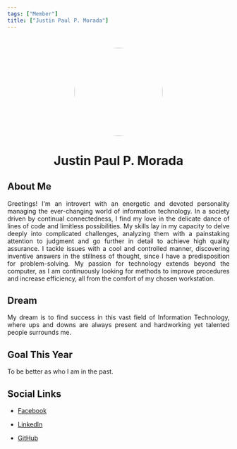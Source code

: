 ```yaml
---
tags: ["Member"]
title: ["Justin Paul P. Morada"]
---
```


<TagLinks/>

<div align="center">
  <img src="../../images/paul.jpg" width="200" height="200" style="border-radius: 50%; margin-top: 25px;" />
</div>

<div align="center">
  <h1>Justin Paul P. Morada</h1>
</div>

<div style="text-align: justify;">
  <h2>About Me</h2>
  <p>Greetings! I'm an introvert with an energetic and devoted personality managing the ever-changing world of information technology. In a society driven by continual connectedness, I find my love in the delicate dance of lines of code and limitless possibilities. My skills lay in my capacity to delve deeply into complicated challenges, analyzing them with a painstaking attention to judgment and go further in detail to achieve high quality assurance. I tackle issues with a cool and controlled manner, discovering inventive answers in the stillness of thought, since I have a predisposition for problem-solving. My passion for technology extends beyond the computer, as I am continuously looking for methods to improve procedures and increase efficiency, all from the comfort of my chosen workstation.</p>

  <h2>Dream</h2>
  <p>My dream is to find success in this vast field of Information Technology, where ups and downs are always present and hardworking yet talented people surrounds me.</p>
  
  <h2>Goal This Year</h2>
  <p>To be better as who I am in the past.</p>

  <h2>Social Links</h2>
  <ul>
    <li>
      <p>
        <a href="https://www.facebook.com/AvanQuiish">Facebook</a>
      </p>
    </li>
    <li>
      <p>
        <a href="https://www.linkedin.com/in/morada-justin-paul-p-076450296/">LinkedIn</a>
      </p>
    </li>
    <li>
      <p>
        <a href="https://github.com/Avanquish">GitHub</a>
      </p>
    </li>
  </ul>
</div>